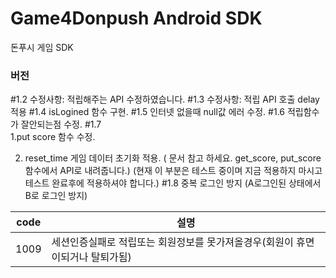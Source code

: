 # Game4Donpush Android SDK
돈푸시 게임 SDK


### 버전

#1.2
수정사항: 적립해주는 API 수정하였습니다.
#1.3 
수정사항: 적립 API 호출 delay적용
#1.4 
isLogined 함수 구현.
#1.5 
인터넷 없을때 null값 에러 수정.
#1.6 
적립함수가 잘안되는점 수정.
#1.7   
1.put score  함수 수정. 

2. reset_time 게임 데이터 초기화 적용. ( 문서 참고 하세요. get_score, put_score 함수에서 API로 내려줍니다.)
 (현재 이 부분은 테스트 중이며  지금 적용하지 마시고  테스트 완료후에 적용하셔야 합니다.)
#1.8 
 중복 로그인 방지 (A로그인된 상태에서 B로 로그인 방지)

 
 
| code | 설명 |
|---|---|
| 1009 | 세션인증실패로 적립또는 회원정보를 못가져올경우(회원이 휴면이되거나 탈퇴가됨) |


 
